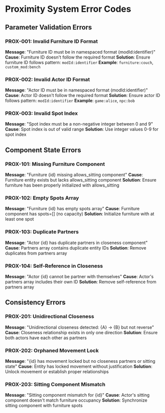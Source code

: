 # Proximity System Error Codes

## Parameter Validation Errors

### PROX-001: Invalid Furniture ID Format

**Message**: "Furniture ID must be in namespaced format (modId:identifier)"
**Cause**: Furniture ID doesn't follow the required format
**Solution**: Ensure furniture ID follows pattern: `modId:identifier`
**Example**: `furniture:couch`, `custom_mod:bench`

### PROX-002: Invalid Actor ID Format

**Message**: "Actor ID must be in namespaced format (modId:identifier)"
**Cause**: Actor ID doesn't follow the required format
**Solution**: Ensure actor ID follows pattern: `modId:identifier`
**Example**: `game:alice`, `npc:bob`

### PROX-003: Invalid Spot Index

**Message**: "Spot index must be a non-negative integer between 0 and 9"
**Cause**: Spot index is out of valid range
**Solution**: Use integer values 0-9 for spot index

## Component State Errors

### PROX-101: Missing Furniture Component

**Message**: "Furniture {id} missing allows_sitting component"
**Cause**: Furniture entity exists but lacks allows_sitting component
**Solution**: Ensure furniture has been properly initialized with allows_sitting

### PROX-102: Empty Spots Array

**Message**: "Furniture {id} has empty spots array"
**Cause**: Furniture component has spots=[] (no capacity)
**Solution**: Initialize furniture with at least one spot

### PROX-103: Duplicate Partners

**Message**: "Actor {id} has duplicate partners in closeness component"
**Cause**: Partners array contains duplicate entity IDs
**Solution**: Remove duplicates from partners array

### PROX-104: Self-Reference in Closeness

**Message**: "Actor {id} cannot be partner with themselves"
**Cause**: Actor's partners array includes their own ID
**Solution**: Remove self-reference from partners array

## Consistency Errors

### PROX-201: Unidirectional Closeness

**Message**: "Unidirectional closeness detected: {A} → {B} but not reverse"
**Cause**: Closeness relationship exists in only one direction
**Solution**: Ensure both actors have each other as partners

### PROX-202: Orphaned Movement Lock

**Message**: "{id} has movement locked but no closeness partners or sitting state"
**Cause**: Entity has locked movement without justification
**Solution**: Unlock movement or establish proper relationships

### PROX-203: Sitting Component Mismatch

**Message**: "Sitting component mismatch for {id}"
**Cause**: Actor's sitting component doesn't match furniture occupancy
**Solution**: Synchronize sitting component with furniture spots
